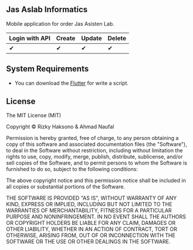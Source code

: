 ## Jas Aslab Informatics

Mobile application for order Jas Asisten Lab.

| Login with API | Create | Update | Delete |
| --- | -- | -- | -- |
| ✔ | ✔ | ✔ | ✔ |

## System Requirements

- You can download the [Flutter](https://docs.flutter.dev/get-started/install) for write a script.

## License

The MIT License (MIT)

Copyright © Rizky Haksono & Ahmad Naufal

Permission is hereby granted, free of charge, to any person obtaining a copy of this software and associated documentation files (the "Software"), to deal in the Software without restriction, including without limitation the rights to use, copy, modify, merge, publish, distribute, sublicense, and/or sell copies of the Software, and to permit persons to whom the Software is furnished to do so, subject to the following conditions:

The above copyright notice and this permission notice shall be included in all copies or substantial portions of the Software.

THE SOFTWARE IS PROVIDED "AS IS", WITHOUT WARRANTY OF ANY KIND, EXPRESS OR IMPLIED, INCLUDING BUT NOT LIMITED TO THE WARRANTIES OF MERCHANTABILITY, FITNESS FOR A PARTICULAR PURPOSE AND NONINFRINGEMENT. IN NO EVENT SHALL THE AUTHORS OR COPYRIGHT HOLDERS BE LIABLE FOR ANY CLAIM, DAMAGES OR OTHER LIABILITY, WHETHER IN AN ACTION OF CONTRACT, TORT OR OTHERWISE, ARISING FROM, OUT OF OR INCONNECTION WITH THE SOFTWARE OR THE USE OR OTHER DEALINGS IN THE SOFTWARE.
